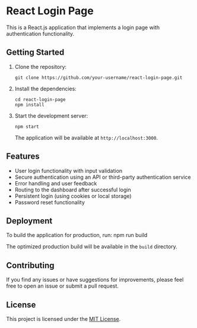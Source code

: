 # React Login Page

This is a React.js application that implements a login page with authentication functionality.

## Getting Started

1. Clone the repository:
   ```
   git clone https://github.com/your-username/react-login-page.git
   ```

2. Install the dependencies:
   ```
   cd react-login-page
   npm install
   ```

3. Start the development server:
   ```
   npm start
   ```

   The application will be available at `http://localhost:3000`.

## Features

- User login functionality with input validation
- Secure authentication using an API or third-party authentication service
- Error handling and user feedback
- Routing to the dashboard after successful login
- Persistent login (using cookies or local storage)
- Password reset functionality

## Deployment

To build the application for production, run:
npm run build

The optimized production build will be available in the `build` directory.

## Contributing

If you find any issues or have suggestions for improvements, please feel free to open an issue or submit a pull request.

## License

This project is licensed under the [MIT License](LICENSE).